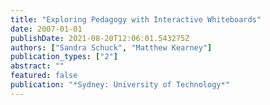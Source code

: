 ```yaml
---
title: "Exploring Pedagogy with Interactive Whiteboards"
date: 2007-01-01
publishDate: 2021-08-20T12:06:01.543275Z
authors: ["Sandra Schuck", "Matthew Kearney"]
publication_types: ["2"]
abstract: ""
featured: false
publication: "*Sydney: University of Technology*"
---
```


